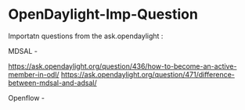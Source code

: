 # OpenDaylight-Imp-Question

Importatn questions from the ask.opendaylight :

MDSAL - 

https://ask.opendaylight.org/question/436/how-to-become-an-active-member-in-odl/
https://ask.opendaylight.org/question/471/difference-between-mdsal-and-adsal/

Openflow -
